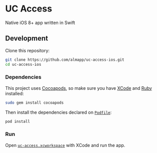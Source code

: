 # UC Access

Native iOS 8+ app written in Swift

## Development

Clone this repository:

```sh
git clone https://github.com/almapp/uc-access-ios.git
cd uc-access-ios
```

### Dependencies

This project uses [Cocoapods](https://cocoapods.org), so make sure you have [XCode](https://developer.apple.com/xcode) and [Ruby](https://github.com/rbenv/rbenv) installed:

```sh
sudo gem install cocoapods
```

Then install the dependencies declared on [`Podfile`](Podfile):

```sh
pod install
```

### Run

Open [`uc-access.xcworkspace`](uc-access.xcworkspace) with XCode and run the app.
